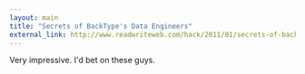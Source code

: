 ```yaml
---
layout: main
title: "Secrets of BackType's Data Engineers"
external_link: http://www.readwriteweb.com/hack/2011/01/secrets-of-backtypes-data-engineers.php
---
```

Very impressive. I'd bet on these guys.

